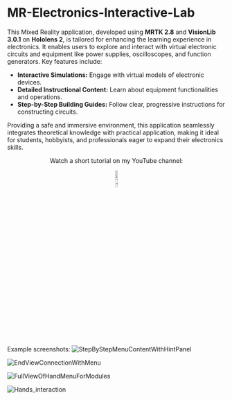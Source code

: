 # MR-Electronics-Interactive-Lab

This Mixed Reality application, developed using **MRTK 2.8** and **VisionLib 3.0.1** on **Hololens 2**, is tailored for enhancing the learning experience in electronics. It enables users to explore and interact with virtual electronic circuits and equipment like power supplies, oscilloscopes, and function generators. Key features include:

- **Interactive Simulations:** Engage with virtual models of electronic devices.
- **Detailed Instructional Content:** Learn about equipment functionalities and operations.
- **Step-by-Step Building Guides:** Follow clear, progressive instructions for constructing circuits.

Providing a safe and immersive environment, this application seamlessly integrates theoretical knowledge with practical application, making it ideal for students, hobbyists, and professionals eager to expand their electronics skills.

<div align="center">
 <p> Watch a short tutorial on my YouTube channel: </p>
  <a href="https://www.youtube.com/watch?v=FJC3Ghkyjpk">
    <img src="https://user-images.githubusercontent.com/83553257/226733287-1f19164b-bb41-449c-ac96-9e008650a4ad.png" alt="Zobacz film" width="10%">
  </a>
</div>

Example screenshots:
![StepByStepMenuContentWithHintPanel](https://github.com/user-attachments/assets/9fa28c74-fd21-4673-8b1d-52e4689264c5)

![EndViewConnectionWithMenu](https://github.com/user-attachments/assets/634ae00d-1854-4289-b30d-e8eb5b3be918)

![FullViewOfHandMenuForModules](https://github.com/user-attachments/assets/630c7b1f-04dc-4f0e-8070-11cb29e262bd)

![Hands_interaction](https://github.com/user-attachments/assets/afc70142-a7d7-4599-ada2-ed0c113d2084)

